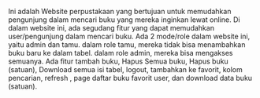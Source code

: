 Ini adalah Website perpustakaan yang bertujuan untuk memudahkan pengunjung dalam mencari buku yang mereka inginkan lewat online. 
Di dalam website ini, ada segudang fitur yang dapat memudahkan user/pengunjung dalam mencari buku.
Ada 2 mode/role dalam website ini, yaitu admin dan tamu.
dalam role tamu, mereka tidak bisa menambahkan buku baru ke dalam tabel.
dalam role admin, mereka bisa mengakses semuanya.
Ada fitur tambah buku, Hapus Semua buku, Hapus buku (satuan), Download semua isi tabel, logout, tambahkan ke favorit, kolom pencarian, refresh , page daftar buku favorit user, dan download data buku (satuan).
